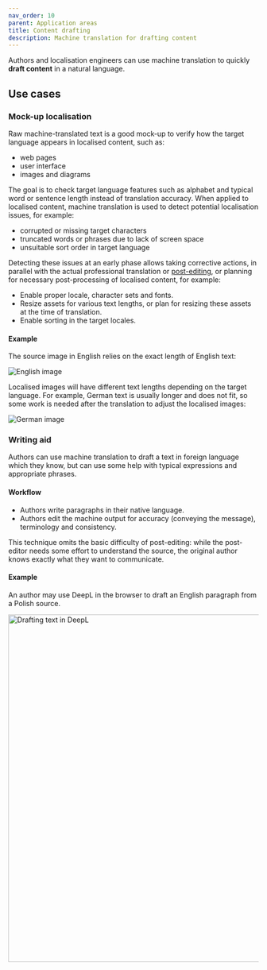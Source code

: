 ```yaml
---
nav_order: 10
parent: Application areas
title: Content drafting
description: Machine translation for drafting content
---
```


Authors and localisation engineers can use machine translation to quickly **draft content** in a natural language.

## Use cases


### Mock-up localisation

Raw machine-translated text is a good mock-up to verify how the target language appears in localised content, such as:

- web pages
- user interface
- images and diagrams

The goal is to check target language features such as alphabet and typical word or sentence length instead of translation accuracy.
When applied to localised content, machine translation is used to detect potential localisation issues, for example:

- corrupted or missing target characters
- truncated words or phrases due to lack of screen space
- unsuitable sort order in target language

Detecting these issues at an early phase allows taking corrective actions, in parallel with the actual professional translation or [post-editing](/post-editing.md), or planning for necessary post-processing of localised content, for example:

- Enable proper locale, character sets and fonts.
- Resize assets for various text lengths, or plan for resizing these assets at the time of translation.
- Enable sorting in the target locales.

<!-- example of mock-up UI localisation with national characters corrupted -->

<!-- example of mock-up image localisation with text truncated -->

#### Example

The source image in English relies on the exact length of English text:

<img title='English image' src='../_images/image_with_text_eng.svg' />

Localised images will have different text lengths depending on the target language. For example, German text is usually longer and does not fit, so some work is needed after the translation to adjust the localised images:

<img title='German image' src='../_images/image_with_text_ger.svg' />

<!-- example of mock-up UI localisation with wrong sorting of a translated list -->


### Writing aid

Authors can use machine translation to draft a text in foreign language which they know, but can use some help with typical expressions and appropriate phrases.

#### Workflow

- Authors write paragraphs in their native language.
- Authors edit the machine output for accuracy (conveying the message), terminology and consistency.

This technique omits the basic difficulty of post-editing: while the post-editor needs some effort to understand the source, the original author knows exactly what they want to communicate.

<!-- example of drafting text in DeepL -->


#### Example

An author may use DeepL in the browser to draft an English paragraph from a Polish source.

<img title='Drafting text in DeepL' src='../_images/drafting-text-deepl.png' width='700' />

